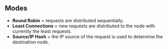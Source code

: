 ## Modes

* **Round Robin** = requests are distributed sequentially.
* **Least Connections** = new requests are distributed to the node with currently the least requests.
* **Source/IP Hash** = the IP source of the request is used to determine the destination node.
